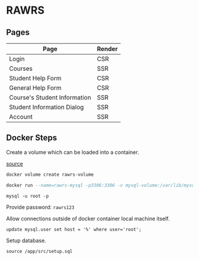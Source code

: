 # RAWRS

## Pages

| Page | Render |
| ---- | ------ |
| Login | CSR |
| Courses | SSR |
| Student Help Form | CSR |
| General Help Form | CSR |
| Course's Student Information | SSR |
| Student Information Dialog | SSR |
| Account | SSR |


## Docker Steps

Create a volume which can be loaded into a container.

[source](https://towardsdatascience.com/connect-to-mysql-running-in-docker-container-from-a-local-machine-6d996c574e55)

```bash
docker volume create rawrs-volume
```

```sql
docker run --name=rawrs-mysql -p3306:3306 -v mysql-volume:/var/lib/mysql -e MYSQL_ROOT_PASSWORD=rawrs123 -d mysql/mysql-server:latest
```

```
mysql -u root -p
```

Provide password: `rawrs123`

Allow connections outside of docker container local machine itself.

```
update mysql.user set host = '%' where user='root';
```

Setup database.

```
source /app/src/setup.sql
```